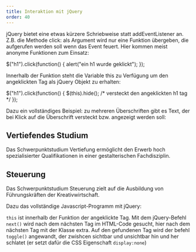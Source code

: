 ```yaml
---
title: Interaktion mit jQuery
order: 40
---
```

jQuery bietet eine etwas kürzere Schriebweise statt addEventListener an. Z.B. die Methode click: als Argument wird nur eine Funktion übergeben, die aufgerufen werden soll wenn das Event feuert. Hier kommen meist anonyme Funktionen zum Einsatz:

<javascript>
  $("h1").click(function() {
      alert("ein h1 wurde geklickt");
  });
</javascript>

Innerhalb der Funktion steht die Variable this zu Verfügung um den angeklickten Tag als jQuery Objekt zu erhalten:

<javascript>
  $("h1").click(function() {
      $(this).hide();   /* versteckt den angeklickten h1 tag */
  });
</javascript>

Dazu ein vollständiges Beispiel: zu mehreren Überschriften gibt es Text, der bei Klick auf die Überschrift versteckt bzw. angezeigt werden soll:

<htmlcode>
  <h2 class="more">Vertiefendes Studium</h2>
  <div class="extra">
  <p>Das Schwerpunktstudium Vertiefung ermöglicht den Erwerb hoch spezialisierter Qualifikationen in einer gestalterischen Fachdisziplin. </p></div> 
  <h2 class="more">Steuerung</h2>
  <div class="extra">
  <p>Das Schwerpunktstudium Steuerung zielt auf die Ausbildung von Führungskräften der Kreativwirtschaft.</p> 
  </div>
</htmlcode>

Dazu das vollständige Javascript-Programm mit jQuery:

<htmlcode>
  <script type="text/javascript" src="http://code.jquery.com/jquery-latest.js"></script>
  <script> 
  $(document).ready(function(){ 
      $(".extra").hide();
      $(".more").click(function(){
          $(this).next(".extra").toggle();
      });
  }); 
  </script>
</htmlcode>

`this`  ist innerhalb der Funktion der angeklickte Tag. Mit dem jQuery-Befehl `next()` wird nach dem nächsten Tag im HTML-Code gesucht, hier nach dem nächsten Tag mit der Klasse extra. Auf den gefundenen Tag wird der befehl `toggle()` angewandt, der zwishcen sichtbar und unsichtbar hin und her schlatet (er setzt dafür die CSS Eigenschaft `display:none`)

